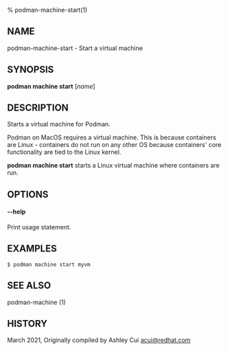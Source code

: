% podman-machine-start(1)

## NAME
podman\-machine\-start - Start a virtual machine

## SYNOPSIS
**podman machine start** [*name*]

## DESCRIPTION

Starts a virtual machine for Podman.

Podman on MacOS requires a virtual machine. This is because containers are Linux -
containers do not run on any other OS because containers' core functionality are
tied to the Linux kernel.

**podman machine start** starts a Linux virtual machine where containers are run.

## OPTIONS

#### **--help**

Print usage statement.

## EXAMPLES

```
$ podman machine start myvm
```

## SEE ALSO
podman-machine (1)

## HISTORY
March 2021, Originally compiled by Ashley Cui <acui@redhat.com>
